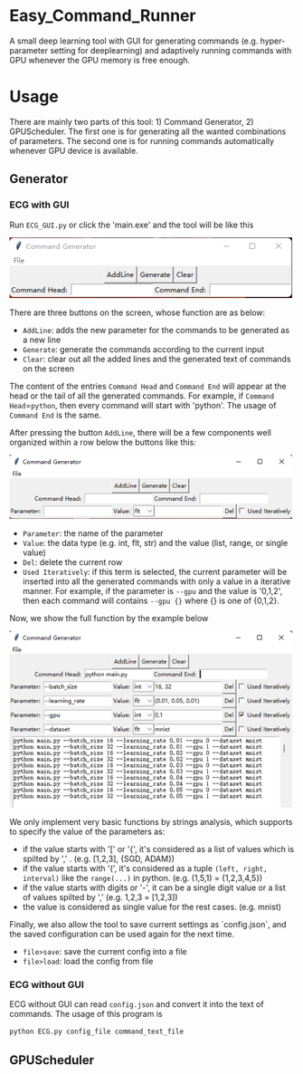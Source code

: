 # Easy_Command_Runner
A small deep learning tool with GUI for generating commands (e.g. hyper-parameter setting for deeplearning) and adaptively running commands with GPU whenever the GPU memory is free enough.

# Usage
There are mainly two parts of this tool: 1) Command Generator, 2) GPUScheduler. The first one is for generating all the wanted combinations of parameters. The second one is for running commands automatically whenever GPU device is available.

## Generator
### ECG with GUI
Run `ECG_GUI.py` or click the 'main.exe' and the tool will be like this
<p>
  <img src="https://github.com/WwZzz/myfigs/blob/master/ECG_1.png" width="500" />
</p>

There are three buttons on the screen, whose function are as below:
  * `AddLine`: adds the new parameter for the commands to be generated as a new line
  * `Generate`: generate the commands according to the current input
  * `Clear`: clear out all the added lines and the generated text of commands on the screen

The content of the entries `Command Head` and `Command End` will appear at the head or the tail of all the generated commands. For example, if `Command Head`=`python`, then every command will start with 'python'. The usage of `Command End` is the same.

After pressing the button `AddLine`, there will be a few components well organized within a row below the buttons like this:
<p>
  <img src="https://github.com/WwZzz/myfigs/blob/master/ECG_3.png" width="500" /> 
</p>

* `Parameter`: the name of the parameter
* `Value`: the data type (e.g. int, flt, str) and the value (list, range, or single value)
* `Del`: delete the current row
* `Used Iteratively`: if this term is selected, the current parameter will be inserted into all the generated commands with only a value in a iterative manner. For example, if the parameter is `--gpu` and the value is '0,1,2', then each command will contains `--gpu {}` where {} is one of {0,1,2}.

Now, we show the full function by the example below
<p>
  <img src="https://github.com/WwZzz/myfigs/blob/master/ECG_2.png" width="500" /> 
</p>
<p>
We only implement very basic functions by strings analysis, which supports to specify the value of the parameters as:
</p>

* if the value starts with '\[' or '{', it's considered as a list of values which is spilted by ',' . (e.g. \[1,2,3], {SGD, ADAM})
* if the value starts with '(', it's considered as a tuple `(left, right, interval)` like the `range(...)` in python. (e.g. (1,5,1) = {1,2,3,4,5})
* if the value starts with digits or '-', it can be a single digit value or a list of values spilted by ',' (e.g. 1,2,3 = \[1,2,3])
* the value is considered as single value for the rest cases. (e.g. mnist)

<p>
Finally, we also allow the tool to save current settings as `config.json`, and the saved configuration can be used again for the next time.
</p>

* `file>save`: save the current config into a file
* `file>load`: load the config from file
  
### ECG without GUI
ECG without GUI can read `config.json` and convert it into the text of commands. The usage of this program is
```sh
python ECG.py config_file command_text_file
```

## GPUScheduler
